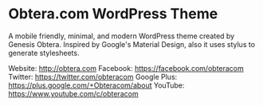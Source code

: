 
# Obtera.com WordPress Theme

A mobile friendly, minimal, and modern WordPress theme created by Genesis Obtera. Inspired by Google's Material Design, also it uses stylus to generate stylesheets.

Website: http://obtera.com
Facebook: https://facebook.com/obteracom
Twitter: https://twitter.com/obteracom
Google Plus: https://plus.google.com/+Obteracom/about
YouTube: https://www.youtube.com/c/obteracom
